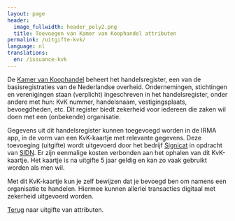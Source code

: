 ```yaml
---
layout: page
header:
  image_fullwidth: header_poly2.png
  title: Toevoegen van Kamer van Koophandel attributen
permalink: /uitgifte-kvk/
language: nl
translations:
  en: /issuance-kvk
---
```


De [Kamer van Koophandel](https://www.kvk.nl/) beheert het
handelsregister, een van de basisregistraties van de Nederlandse
overheid. Ondernemingen, stichtingen en verenigingen staan (verplicht)
ingeschreven in het handelsregister, onder andere met hun: KvK nummer,
handelsnaam, vestigingsplaats, bevoegdheden, etc. Dit register biedt
zekerheid voor iedereen die zaken wil doen met een (onbekende)
organisatie.

Gegevens uit dit handelsregister kunnen toegevoegd worden in de IRMA
app, in de vorm van een KvK-kaartje met relevante gegevens. Deze
toevoeging (uitgifte) wordt uitgevoerd door het bedrijf
[Signicat](https://www.signicat.com/nl/) in opdracht van
[SIDN](https://www.sidn.nl/).  Er zijn eenmalige kosten verbonden aan
het ophalen van dit KvK-kaartje. Het kaartje is na uitgifte 5 jaar
geldig en kan zo vaak gebruikt worden als men wil.

Met dit KvK-kaartje kun je zelf bewijzen dat je bevoegd ben om namens
een organisatie te handelen. Hiermee kunnen allerlei transacties
digitaal met zekerheid uitgevoerd worden.

[Terug](/uitgifte) naar uitgifte van attributen.
